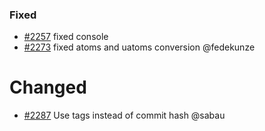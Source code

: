 ### Fixed

- [\#2257](https://github.com/cosmos/voyager/pull/2257) fixed console
- [\#2273](https://github.com/cosmos/voyager/issues/2273) fixed atoms and uatoms conversion @fedekunze

# Changed

- [\#2287](https://github.com/cosmos/voyager/pull/2287) Use tags instead of commit hash @sabau